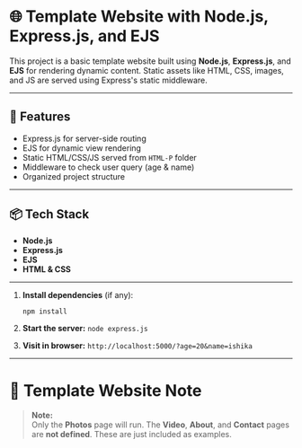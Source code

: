 # 🌐 Template Website with Node.js, Express.js, and EJS

This project is a basic template website built using **Node.js**, **Express.js**, and **EJS** for rendering dynamic content. Static assets like HTML, CSS, images, and JS are served using Express's static middleware.

---

## 🚀 Features

- Express.js for server-side routing
- EJS for dynamic view rendering
- Static HTML/CSS/JS served from `HTML-P` folder
- Middleware to check user query (age & name)
- Organized project structure

---
## 📦 Tech Stack

- **Node.js**
- **Express.js**
- **EJS**
- **HTML & CSS**

---
1. **Install dependencies** (if any):
   ```bash
   npm install
   
2. **Start the server:**
   ```node express.js```

3. **Visit in browser:**
   ```http://localhost:5000/?age=20&name=ishika```
   
---

# 📸 Template Website Note

> **Note:**  
> Only the **Photos** page will run. The **Video**, **About**, and **Contact** pages are **not defined**. These are just included as examples.

